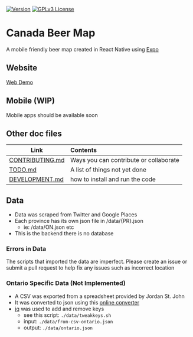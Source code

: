 [![Version](https://img.shields.io/badge/VERSION-0.2-BLUE)](https://img.shields.io/badge/VERSION-0.2-BLUE) [![GPLv3 License](https://img.shields.io/badge/License-GPL%20v3-yellow.svg)](https://www.gnu.org/licenses/gpl-3.0.txt)
# Canada Beer Map

A mobile friendly beer map created in React Native using [Expo](https://expo.io/)

## Website

[Web Demo](https://beerify.github.io/map/)

## Mobile (WIP)

Mobile apps should be available soon

## Other doc files
| Link      |       Contents |
|----------|:-------------|
| [CONTRIBUTING.md](https://github.com/beerify/map/blob/master/CONTRIBUTING.md) | Ways you can contribute or collaborate |
| [TODO.md](https://github.com/beerify/map/blob/master/TODO.md)  | A list of things not yet done   |
| [DEVELOPMENT.md](https://github.com/beerify/map/blob/master/DEVELOPMENT.md)  | how to install and run the code|


## Data
- Data was scraped from Twitter and Google Places
- Each province has its own json file in /data/{PR}.json
  - ie: /data/ON.json etc
- This is the backend there is no database

### Errors in Data
The scripts that imported the data are imperfect. Please create an issue or submit a pull request to help fix any issues such as incorrect location

### Ontario Specific Data (Not Implemented)
- A CSV was exported from a spreadsheet provided by Jordan St. John
- It was converted to json using this [online converter](https://csvjson.com/csv2json)
- [jq](https://github.com/stedolan/jq/wiki/Installation) was used to add and remove keys
  - see this script: `./data/tweakkeys.sh`
  - input: `./data/from-csv-ontario.json`
  - output: `./data/ontario.json`
